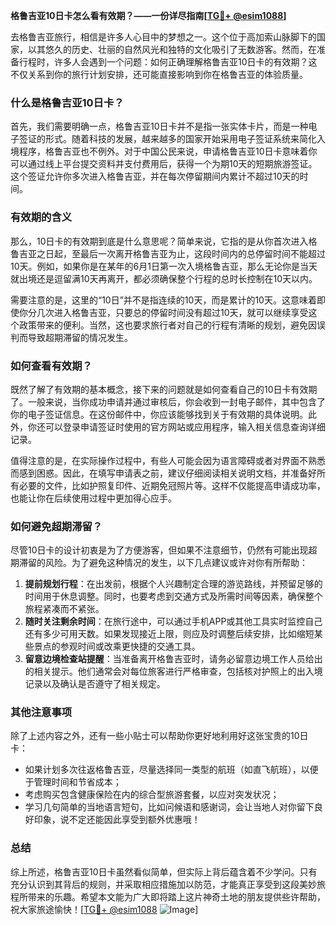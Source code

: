 **格鲁吉亚10日卡怎么看有效期？——一份详尽指南[[TG💪+ @esim1088](https://t.me/s/esim1088)]**

去格鲁吉亚旅行，相信是许多人心目中的梦想之一。这个位于高加索山脉脚下的国家，以其悠久的历史、壮丽的自然风光和独特的文化吸引了无数游客。然而，在准备行程时，许多人会遇到一个问题：如何正确理解格鲁吉亚10日卡的有效期？这不仅关系到你的旅行计划安排，还可能直接影响到你在格鲁吉亚的体验质量。

### **什么是格鲁吉亚10日卡？**

首先，我们需要明确一点，格鲁吉亚10日卡并不是指一张实体卡片，而是一种电子签证的形式。随着科技的发展，越来越多的国家开始采用电子签证系统来简化入境程序，格鲁吉亚也不例外。对于中国公民来说，申请格鲁吉亚10日卡意味着你可以通过线上平台提交资料并支付费用后，获得一个为期10天的短期旅游签证。这个签证允许你多次进入格鲁吉亚，并在每次停留期间内累计不超过10天的时间。

### **有效期的含义**

那么，10日卡的有效期到底是什么意思呢？简单来说，它指的是从你首次进入格鲁吉亚之日起，至最后一次离开格鲁吉亚为止，这段时间内的总停留时间不能超过10天。例如，如果你是在某年的6月1日第一次入境格鲁吉亚，那么无论你是当天就出境还是逗留满10天再离开，都必须确保整个行程的总时长控制在10天以内。

需要注意的是，这里的“10日”并不是指连续的10天，而是累计的10天。这意味着即使你分几次进入格鲁吉亚，只要总的停留时间没有超过10天，就可以继续享受这个政策带来的便利。当然，这也要求旅行者对自己的行程有清晰的规划，避免因误判而导致超期滞留的情况发生。

### **如何查看有效期？**

既然了解了有效期的基本概念，接下来的问题就是如何查看自己的10日卡有效期了。一般来说，当你成功申请并通过审核后，你会收到一封电子邮件，其中包含了你的电子签证信息。在这份邮件中，你应该能够找到关于有效期的具体说明。此外，你还可以登录申请签证时使用的官方网站或应用程序，输入相关信息查询详细记录。

值得注意的是，在实际操作过程中，有些人可能会因为语言障碍或者对界面不熟悉而感到困惑。因此，在填写申请表之前，建议仔细阅读相关说明文档，并准备好所有必要的文件，比如护照复印件、近期免冠照片等。这样不仅能提高申请成功率，也能让你在后续使用过程中更加得心应手。

### **如何避免超期滞留？**

尽管10日卡的设计初衷是为了方便游客，但如果不注意细节，仍然有可能出现超期滞留的风险。为了避免这种情况的发生，以下几点建议或许对你有所帮助：

1. **提前规划行程**：在出发前，根据个人兴趣制定合理的游览路线，并预留足够的时间用于休息调整。同时，也要考虑到交通方式及所需时间等因素，确保整个旅程紧凑而不紧张。
2. **随时关注剩余时间**：在旅行途中，可以通过手机APP或其他工具实时监控自己还有多少可用天数。如果发现接近上限，则应及时调整后续安排，比如缩短某些景点的参观时间或改乘更快捷的交通工具。
3. **留意边境检查站提醒**：当准备离开格鲁吉亚时，请务必留意边境工作人员给出的相关提示。他们通常会对每位旅客进行严格审查，包括核对护照上的出入境记录以及确认是否遵守了相关规定。

### **其他注意事项**

除了上述内容之外，还有一些小贴士可以帮助你更好地利用好这张宝贵的10日卡：

- 如果计划多次往返格鲁吉亚，尽量选择同一类型的航班（如直飞航班），以便于管理时间和节省成本；
- 考虑购买包含健康保险在内的综合型旅游套餐，以应对突发状况；
- 学习几句简单的当地语言短句，比如问候语和感谢词，会让当地人对你留下良好印象，说不定还能因此享受到额外优惠哦！

### **总结**

综上所述，格鲁吉亚10日卡虽然看似简单，但实际上背后蕴含着不少学问。只有充分认识到其背后的规则，并采取相应措施加以防范，才能真正享受到这段美妙旅程所带来的乐趣。希望本文能为广大即将踏上这片神奇土地的朋友提供些许帮助，祝大家旅途愉快！[[TG💪+ @esim1088](https://t.me/s/esim1088) ![Image](https://i.postimg.cc/4NQfJmqS/Snipaste-2025-05-13-00-14-12.png)]
